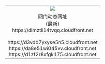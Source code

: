 ﻿<table>
  <tr></tr>
  <tr><td colspan=2 align=center><img src="https://dimztli14tvqq.cloudfront.net/Up/oGate.jpg" /></td></tr>
  <tr><td colspan=2 align=center>网门动态网址<br/>(最新)
<br>https://dimztli14tvqq.cloudfront.net
<br/>
<br>https://d3vdd7yxyse5n5.cloudfront.net
<br>https://da8e51wi045vv.cloudfront.net
<br>https://d1zf2r8xfgk175.cloudfront.net
    </td>
  </tr>
</table>
